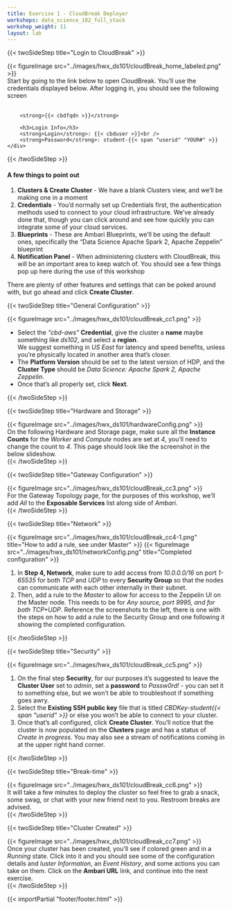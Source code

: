 ```yaml
---
title: Exercise 1 - CloudBreak Deployer
workshops: data_science_102_full_stack
workshop_weight: 11
layout: lab
---
```


{{< twoSideStep title="Login to CloudBreak" >}}
	<div class="col-lg-8">
		{{< figureImage src="../images/hwx_ds101/cloudBreak_home_labeled.png" >}}
	</div>
	<div class="col-lg-4">
		Start by going to the link below to open CloudBreak.  You’ll use the credentials displayed below.  After logging in, you should see the following screen
		<br /><br />

		<strong>{{< cbdfqdn >}}</strong>

		<h3>Login Info</h3>
		<strong>Login</strong>: {{< cbduser >}}<br />
		<strong>Password</strong>: student-{{< span "userid" "YOUR#" >}}
	</div>
{{< /twoSideStep >}}

#### A few things to point out

1. **Clusters & Create Cluster** - We have a blank Clusters view, and we’ll be making one in a moment
2. **Credentials** - You’d normally set up Credentials first, the authentication methods used to connect to your cloud infrastructure.  We’ve already done that, though you can click around and see how quickly you can integrate some of your cloud services.
3. **Blueprints** - These are Ambari Blueprints, we’ll be using the default ones, specifically the “Data Science Apache Spark 2, Apache Zeppelin” blueprint
4. **Notification Panel** - When administering clusters with CloudBreak, this will be an important area to keep watch of.  You should see a few things pop up here during the use of this workshop

There are plenty of other features and settings that can be poked around with, but go ahead and click **Create Cluster**.

{{< twoSideStep title="General Configuration" >}}
	<div class="col-lg-8">
    {{< figureImage src="../images/hwx_ds101/cloudBreak_cc1.png" >}}
	</div>
	<div class="col-lg-4">
		<ul>
			<li>Select the <em>“cbd-aws”</em> <strong>Credential</strong>, give the cluster a <strong>name</strong> maybe something like <em>ds102</em>, and select a <strong>region</strong>.
			<br />We suggest something in <em>US East</em> for latency and speed benefits, unless you’re physically located in another area that’s closer.<br /></li>
			<li>The <strong>Platform Version</strong> should be set to the latest version of HDP, and the <strong>Cluster Type</strong> should be <em>Data Science: Apache Spark 2, Apache Zeppelin</em>.<br /></li>
			<li>Once that’s all properly set, click <strong>Next</strong>.</li>
		</ul>
	</div>
{{< /twoSideStep >}}

{{< twoSideStep title="Hardware and Storage" >}}
	<div class="col-lg-8">
    {{< figureImage src="../images/hwx_ds101/hardwareConfig.png" >}}
	</div>
	<div class="col-lg-4">
		On the following Hardware and Storage page, make sure all the <strong>Instance Counts</strong> for the <em>Worker</em> and <em>Compute</em> nodes are set at <em>4</em>, you’ll need to change the count to <em>4</em>.  This page should look like the screenshot in the below slideshow.
	</div>
{{< /twoSideStep >}}

{{< twoSideStep title="Gateway Configuration" >}}
	<div class="col-lg-8">
    {{< figureImage src="../images/hwx_ds101/cloudBreak_cc3.png" >}}
	</div>
	<div class="col-lg-4">
		For the Gateway Topology page, for the purposes of this workshop, we’ll add <em>All</em> to the <strong>Exposable Services</strong> list along side of <em>Ambari</em>.
	</div>
{{< /twoSideStep >}}

{{< twoSideStep title="Network" >}}
	<div class="col-lg-8">
		{{< figureImage src="../images/hwx_ds101/cloudBreak_cc4-1.png" title="How to add a rule, see under Master" >}}
		{{< figureImage src="../images/hwx_ds101/networkConfig.png" title="Completed configuration" >}}
	</div>
	<div class="col-lg-4">
		<ol>
			<li>In <strong>Step 4, Network</strong>, make sure to add access from <em>10.0.0.0/16</em> on port <em>1-65535</em> for both <em>TCP</em> and <em>UDP</em> to every <strong>Security Group</strong> so that the nodes can communicate with each other internally in their subnet.</li>
			<li>Then, add a rule to the <em>Master</em> to allow for access to the Zeppelin UI on the Master node.  This needs to be for <em>Any source, port 9995, and for both TCP+UDP</em>.  Reference the screenshots to the left, there is one with the steps on how to add a rule to the Security Group and one following it showing the completed configuration.
		</ol>
	</div>
{{< /twoSideStep >}}

{{< twoSideStep title="Security" >}}
	<div class="col-lg-8">
		{{< figureImage src="../images/hwx_ds101/cloudBreak_cc5.png" >}}
	</div>
	<div class="col-lg-4">
		<ol>
			<li>On the final step <strong>Security</strong>, for our purposes it’s suggested to leave the <strong>Cluster User</strong> set to <em>admin</em>, set a <strong>password</strong> to <em>Passw0rd!</em> - you can set it to something else, but we won’t be able to troubleshoot if something goes awry.</li>
			<li>Select the <strong>Existing SSH public key</strong> file that is titled <em>CBDKey-student{{< span "userid" >}}</em> or else you won’t be able to connect to your cluster.</li>
			<li>Once that’s all configured, click <strong>Create Cluster</strong>.  You’ll notice that the cluster is now populated on the <strong>Clusters</strong> page and has a status of <em>Create in progress</em>.  You may also see a stream of notifications coming in at the upper right hand corner.
		</ol>
	</div>
{{< /twoSideStep >}}

{{< twoSideStep title="Break-time" >}}
	<div class="col-lg-8">
		{{< figureImage src="../images/hwx_ds101/cloudBreak_cc6.png" >}}
	</div>
	<div class="col-lg-4">
		It will take a few minutes to deploy the cluster so feel free to grab a snack, some swag, or chat with your new friend next to you.  Restroom breaks are advised.
	</div>
{{< /twoSideStep >}}

{{< twoSideStep title="Cluster Created" >}}
	<div class="col-lg-8">
		{{< figureImage src="../images/hwx_ds101/cloudBreak_cc7.png" >}}
	</div>
	<div class="col-lg-4">
		Once your cluster has been created, you’ll see if colored green and in a <em>Running</em> state.  Click into it and you should see some of the configuration details and <em>luster Information</em>, an <em>Event History</em>, and some actions you can take on them.  Click on the <strong>Ambari URL</strong> link, and continue into the next exercise.
	</div>
{{< /twoSideStep >}}

{{< importPartial "footer/footer.html" >}}
